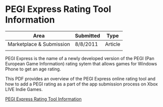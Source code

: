 # PEGI Express Rating Tool Information

|Area|Submitted|Type|
|-|-|-|
Marketplace & Submission|8/8/2011|Article
||||

PEGI Express is the name of a newly developed version of the PEGI (Pan European Game Information) rating sytem that allows games for Windows Phone to get an age rating.

This PDF provides an overview of the PEGI Express online rating tool and how to add a PEGI rating as a part of the app submission process on Xbox LIVE Indie Games.

[PEGI Express Rating Tool Information](https://github.com/SimonDarksideJ/XNAGameStudio/raw/archive/Documents/PEGI_Express.pdf?raw=true)
